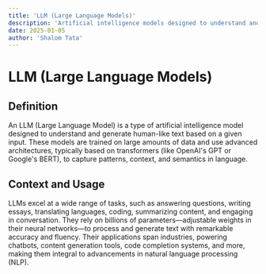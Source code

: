 ```yaml
---
title: 'LLM (Large Language Models)'
description: 'Artificial intelligence models designed to understand and human readable text '
date: 2025-01-05
author: 'Shalom Tata'
---
```

# LLM (Large Language Models)

## Definition

An LLM (Large Language Model) is a type of artificial intelligence model designed to
understand and generate human-like text based on a given input. These models are trained on
large amounts of data and use advanced architectures, typically based on transformers
(like OpenAI's GPT or Google's BERT), to capture patterns, context, and semantics in language.

## Context and Usage

LLMs excel at a wide range of tasks, such as answering questions, writing essays,
translating languages, coding, summarizing content, and engaging in conversation.
They rely on billions of parameters—adjustable weights in their neural networks—to
process and generate text with remarkable accuracy and fluency. Their applications span industries, powering chatbots, content generation tools, code completion systems, and more, making them integral to advancements in natural language processing (NLP).